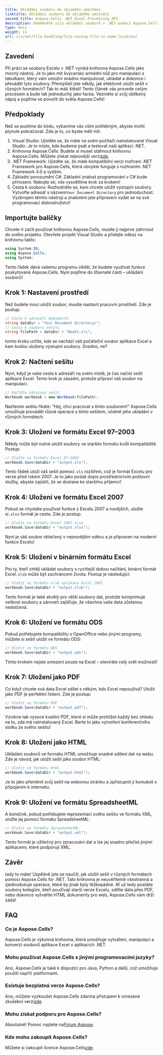 ```yaml
---
title: Ukládání souboru do nějakého umístění
linktitle: Ukládání souboru do nějakého umístění
second_title: Aspose.Cells .NET Excel Processing API
description: Odemkněte sílu ukládání souborů v .NET pomocí Aspose.Cells. Naučte se bez námahy ukládat soubory aplikace Excel ve více formátech.
type: docs
weight: 11
url: /cs/net/file-handling/file-saving-file-to-some-location/
---
```

## Zavedení
Při práci se soubory Excelu v .NET vyniká knihovna Aspose.Cells jako mocný nástroj. Je to jako mít švýcarský armádní nůž pro manipulaci s tabulkami, který vám umožní snadno manipulovat, ukládat a dokonce i převádět tyto soubory. Přemýšleli jste někdy, jak efektivně uložit sešit v různých formátech? Tak to máš štěstí! Tento článek vás provede celým procesem a bude tak jednoduchý jako facka. Vezměte si svůj oblíbený nápoj a pojďme se ponořit do světa Aspose.Cells!
## Předpoklady
Než se pustíme do kódu, vybavíme vás vším potřebným, abyste mohli plynule pokračovat. Zde je to, co byste měli mít:
1. Visual Studio: Ujistěte se, že máte na svém počítači nainstalované Visual Studio. Je to místo, kde budeme psát a testovat naši aplikaci .NET.
2.  Knihovna Aspose.Cells: Budete si muset stáhnout knihovnu Aspose.Cells. Můžete získat nejnovější verzi[zde](https://releases.aspose.com/cells/net/).
3. .NET Framework: Ujistěte se, že máte kompatibilní verzi rozhraní .NET Framework pro Aspose.Cells, která obvykle funguje s rozhraním .NET Framework 4.0 a vyšším.
4. Základní porozumění C#: Základní znalost programování v C# bude přínosem. Nebojte se; vše vysvětlíme krok za krokem!
5.  Cesta k souboru: Rozhodněte se, kam chcete uložit výstupní soubory. Vytvořte adresář s názvem`Your Document Directory` pro jednoduchost.
Vyzbrojeni těmito nástroji a znalostmi jste připraveni vydat se na své programovací dobrodružství!
## Importujte balíčky
Chcete-li začít používat knihovnu Aspose.Cells, musíte ji nejprve zahrnout do svého projektu. Otevřete projekt Visual Studio a přidejte odkaz na knihovnu takto:
```csharp
using System.IO;
using Aspose.Cells;
using System;
```
Tento řádek dává vašemu programu vědět, že budete využívat funkce poskytované Aspose.Cells. Nyní pojďme do šťavnaté části – ukládání souborů!
## Krok 1: Nastavení prostředí
Než budete moci uložit soubor, musíte nastavit pracovní prostředí. Zde je postup:
```csharp
// Cesta k adresáři dokumentů.
string dataDir = "Your Document Directory/";
// Cesta k souboru sešitu
string filePath = dataDir + "Book1.xls";
```
tomto kroku určíte, kde se nachází váš počáteční soubor aplikace Excel a kam budou uloženy výstupní soubory. Snadno, ne?
## Krok 2: Načtení sešitu
Nyní, když je vaše cesta k adresáři na svém místě, je čas načíst sešit aplikace Excel. Tento krok je zásadní, protože připraví váš soubor na manipulaci.
```csharp
// Načtěte zdrojový sešit
Workbook workbook = new Workbook(filePath);
```
Načtením sešitu říkáte: "Hej, chci pracovat s tímto souborem!" Aspose.Cells umožňuje provádět různé operace s tímto sešitem, včetně jeho ukládání v různých formátech.
## Krok 3: Uložení ve formátu Excel 97–2003
Někdy může být nutné uložit soubory ve starším formátu kvůli kompatibilitě. Postup:
```csharp
// Uložte ve formátu Excel 97–2003
workbook.Save(dataDir + "output.xls");
```
 Tento řádek uloží váš sešit pomocí`.xls` rozšíření, což je formát Excelu pro verze před rokem 2007. Je to jako poslat dopis prostřednictvím poštovní služby, abyste zajistili, že se dostane ke staršímu příjemci!
## Krok 4: Uložení ve formátu Excel 2007
Pokud se chystáte používat funkce z Excelu 2007 a novějších, uložte si`.xlsx` formát je cesta. Zde je postup:
```csharp
// Uložit ve formátu Excel 2007 xlsx
workbook.Save(dataDir + "output.xlsx");
```
Nyní je váš soubor oblečený v nejnovějším oděvu a je připraven na moderní funkce Excelu! 
## Krok 5: Uložení v binárním formátu Excel
 Pro ty, kteří chtějí ukládat soubory s rychlejší dobou načítání, binární formát Excel`.xlsb` může být zachráncem života. Postup je následující:
```csharp
// Uložit ve formátu xlsb aplikace Excel 2007
workbook.Save(dataDir + "output.xlsb");
```
Tento formát je také skvělý pro větší soubory dat, protože komprimuje velikost souboru a zároveň zajišťuje, že všechna vaše data zůstanou nedotčená. 
## Krok 6: Uložení ve formátu ODS
Pokud potřebujete kompatibilitu s OpenOffice nebo jinými programy, můžete si sešit uložit ve formátu ODS:
```csharp
// Uložit ve formátu ODS
workbook.Save(dataDir + "output.ods");
```
Tímto krokem nejste omezeni pouze na Excel – otevíráte celý svět možností!
## Krok 7: Uložení jako PDF
Co když chcete svá data Excel sdílet s někým, kdo Excel nepoužívá? Uložit jako PDF je perfektní řešení. Zde je postup:
```csharp
// Uložit ve formátu PDF
workbook.Save(dataDir + "output.pdf");
```
Vznikne tak vysoce kvalitní PDF, které si může prohlížet každý bez ohledu na to, zda má nainstalovaný Excel. Berte to jako vytvoření konferenčního stolku ze svého sešitu!
## Krok 8: Uložení jako HTML
Ukládání souborů ve formátu HTML umožňuje snadné sdílení dat na webu. Zde je návod, jak uložit sešit jako soubor HTML:
```csharp
// Uložit ve formátu Html
workbook.Save(dataDir + "output.html");
```
Je to jako přeměnit svůj sešit na webovou stránku a zpřístupnit ji komukoli s připojením k internetu.
## Krok 9: Uložení ve formátu SpreadsheetML
A konečně, pokud potřebujete reprezentaci svého sešitu ve formátu XML, uložte jej pomocí formátu SpreadsheetML:
```csharp
// Uložit ve formátu SpreadsheetML
workbook.Save(dataDir + "output.xml");
```
Tento formát je užitečný pro zpracování dat a lze jej snadno přečíst jinými aplikacemi, které podporují XML.
## Závěr
tady to máte! Úspěšně jste se naučili, jak uložit sešit v různých formátech pomocí Aspose.Cells for .NET. Tato knihovna je neuvěřitelně všestranná a zjednodušuje operace, které by jinak byly těžkopádné. Ať už tedy posíláte soubory kolegům, kteří používají starší verze Excelu, sdílíte data přes PDF, nebo dokonce vytváříte HTML dokumenty pro web, Aspose.Cells vám drží záda!
## FAQ
### Co je Aspose.Cells?
Aspose.Cells je výkonná knihovna, která umožňuje vytváření, manipulaci a konverzi souborů aplikace Excel v aplikacích .NET.
### Mohu používat Aspose.Cells s jinými programovacími jazyky?
Ano, Aspose.Cells je také k dispozici pro Java, Python a další, což umožňuje použití napříč platformami.
### Existuje bezplatná verze Aspose.Cells?
 Ano, můžete vyzkoušet Aspose.Cells zdarma přístupem k omezené zkušební verzi[zde](https://releases.aspose.com/).
### Mohu získat podporu pro Aspose.Cells?
 Absolutně! Pomoc najdete na[Fórum Aspose](https://forum.aspose.com/c/cells/9).
### Kde mohu zakoupit Aspose.Cells?
 Můžete si zakoupit licence Aspose.Cells[zde](https://purchase.aspose.com/buy).
